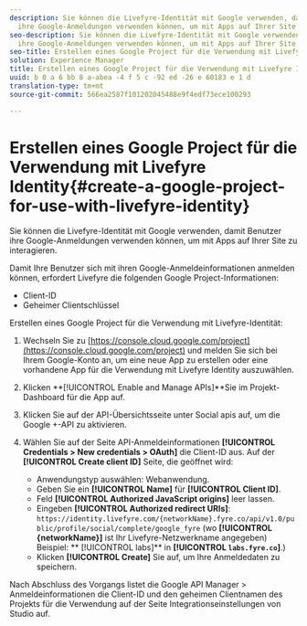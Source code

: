 ```yaml
---
description: Sie können die Livefyre-Identität mit Google verwenden, damit Benutzer
  ihre Google-Anmeldungen verwenden können, um mit Apps auf Ihrer Site zu interagieren.
seo-description: Sie können die Livefyre-Identität mit Google verwenden, damit Benutzer
  ihre Google-Anmeldungen verwenden können, um mit Apps auf Ihrer Site zu interagieren.
seo-title: Erstellen eines Google Project für die Verwendung mit Livefyre Identity
solution: Experience Manager
title: Erstellen eines Google Project für die Verwendung mit Livefyre Identity
uuid: b 0 a 6 bb 8 a-abea -4 f 5 c -92 ed -26 e 60183 e 1 d
translation-type: tm+mt
source-git-commit: 566ea2587f101202045488e9f4edf73ece100293

---
```



# Erstellen eines Google Project für die Verwendung mit Livefyre Identity{#create-a-google-project-for-use-with-livefyre-identity}

Sie können die Livefyre-Identität mit Google verwenden, damit Benutzer ihre Google-Anmeldungen verwenden können, um mit Apps auf Ihrer Site zu interagieren.

Damit Ihre Benutzer sich mit ihren Google-Anmeldeinformationen anmelden können, erfordert Livefyre die folgenden Google Project-Informationen:

* Client-ID
* Geheimer Clientschlüssel

Erstellen eines Google Project für die Verwendung mit Livefyre-Identität:

1. Wechseln Sie zu [https://console.cloud.google.com/project](https://console.cloud.google.com/project) und melden Sie sich bei Ihrem Google-Konto an, um eine neue App zu erstellen oder eine vorhandene App für die Verwendung mit Livefyre Identity auszuwählen.
1. Klicken **[!UICONTROL Enable and Manage APIs]**Sie im Projekt-Dashboard für die App auf.
1. Klicken Sie auf der API-Übersichtsseite unter Social apis auf, um die Google +-API zu aktivieren.
1. Wählen Sie auf der Seite API-Anmeldeinformationen **[!UICONTROL Credentials > New credentials > OAuth]** die Client-ID aus. Auf der **[!UICONTROL Create client ID]** Seite, die geöffnet wird:

   * Anwendungstyp auswählen: Webanwendung.
   * Geben Sie ein **[!UICONTROL Name]** für **[!UICONTROL Client ID]**.
   * Feld **[!UICONTROL Authorized JavaScript origins]** leer lassen.
   * Eingeben **[!UICONTROL Authorized redirect URIs]**: `https://identity.livefyre.com/{networkName}.fyre.co/api/v1.0/public/profile/social/complete/google_fyre` (wo **[!UICONTROL {networkName}]** ist Ihr Livefyre-Netzwerkname angegeben) Beispiel: ** [!UICONTROL labs]** in **[!UICONTROL `labs.fyre.co`]**.)
   * Klicken **[!UICONTROL Create]** Sie auf, um Ihre Anmeldedaten zu speichern.

Nach Abschluss des Vorgangs listet die Google API Manager > Anmeldeinformationen die Client-ID und den geheimen Clientnamen des Projekts für die Verwendung auf der Seite Integrationseinstellungen von Studio auf.
